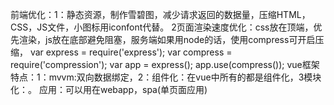 前端优化：1：静态资源，制作雪碧图，减少请求返回的数据量，压缩HTML，CSS，JS文件，小图标用iconfont代替。
  2页面渲染速度优化：css放在顶端，优先渲染，js放在底部避免阻塞，服务端如果用node的话，使用compress可开启压缩，
var express = require('express');
var compress = require('compression');
var app = express();
app.use(compress());
 vue框架特点：1：mvvm:双向数据绑定，2：组件化：在vue中所有的都是组件化，3模块化：。
 应用：可以用在webapp，spa(单页面应用)
 

